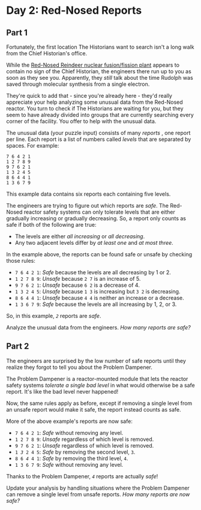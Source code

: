 # Day 2: Red-Nosed Reports


## Part 1
Fortunately, the first location The Historians want to search isn't a long
walk from the Chief Historian's office.

While the [Red-Nosed Reindeer nuclear fusion/fission
plant](https://adventofcode.com/2015/day/19) appears to contain no sign of the
Chief Historian, the engineers there run up to you as soon as they see you.
Apparently, they _still_ talk about the time Rudolph was saved through
molecular synthesis from a single electron.

They're quick to add that - since you're already here - they'd really
appreciate your help analyzing some unusual data from the Red-Nosed reactor.
You turn to check if The Historians are waiting for you, but they seem to have
already divided into groups that are currently searching every corner of the
facility. You offer to help with the unusual data.

The unusual data (your puzzle input) consists of many _reports_ , one report
per line. Each report is a list of numbers called _levels_ that are separated
by spaces. For example:

    
    
    7 6 4 2 1
    1 2 7 8 9
    9 7 6 2 1
    1 3 2 4 5
    8 6 4 4 1
    1 3 6 7 9
    

This example data contains six reports each containing five levels.

The engineers are trying to figure out which reports are _safe_. The Red-Nosed
reactor safety systems can only tolerate levels that are either gradually
increasing or gradually decreasing. So, a report only counts as safe if both
of the following are true:

  * The levels are either _all increasing_ or _all decreasing_.
  * Any two adjacent levels differ by _at least one_ and _at most three_.

In the example above, the reports can be found safe or unsafe by checking
those rules:

  * `7 6 4 2 1`: _Safe_ because the levels are all decreasing by 1 or 2.
  * `1 2 7 8 9`: _Unsafe_ because `2 7` is an increase of 5.
  * `9 7 6 2 1`: _Unsafe_ because `6 2` is a decrease of 4.
  * `1 3 2 4 5`: _Unsafe_ because `1 3` is increasing but `3 2` is decreasing.
  * `8 6 4 4 1`: _Unsafe_ because `4 4` is neither an increase or a decrease.
  * `1 3 6 7 9`: _Safe_ because the levels are all increasing by 1, 2, or 3.

So, in this example, _`2`_ reports are _safe_.

Analyze the unusual data from the engineers. _How many reports are safe?_




## Part 2
The engineers are surprised by the low number of safe reports until they
realize they forgot to tell you about the Problem Dampener.

The Problem Dampener is a reactor-mounted module that lets the reactor safety
systems _tolerate a single bad level_ in what would otherwise be a safe
report. It's like the bad level never happened!

Now, the same rules apply as before, except if removing a single level from an
unsafe report would make it safe, the report instead counts as safe.

More of the above example's reports are now safe:

  * `7 6 4 2 1`: _Safe_ without removing any level.
  * `1 2 7 8 9`: _Unsafe_ regardless of which level is removed.
  * `9 7 6 2 1`: _Unsafe_ regardless of which level is removed.
  * `1 `_`3`_` 2 4 5`: _Safe_ by removing the second level, `3`.
  * `8 6 `_`4`_` 4 1`: _Safe_ by removing the third level, `4`.
  * `1 3 6 7 9`: _Safe_ without removing any level.

Thanks to the Problem Dampener, _`4`_ reports are actually _safe_!

Update your analysis by handling situations where the Problem Dampener can
remove a single level from unsafe reports. _How many reports are now safe?_


